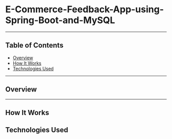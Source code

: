 # E-Commerce-Feedback-App-using-Spring-Boot-and-MySQL

---

## Table of Contents

- [Overview](#overview)
- [How It Works](#how-it-works)    
- [Technologies Used](#technologies-used)  

---

## Overview



---

## How It Works



## Technologies Used

